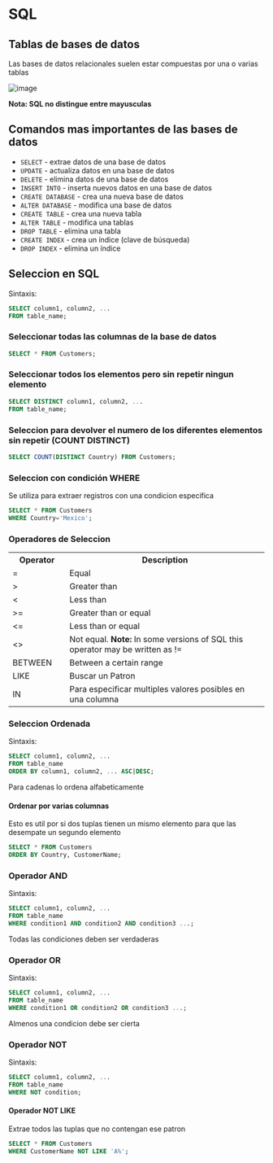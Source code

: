 # SQL
## Tablas de bases de datos
Las bases de datos relacionales suelen estar compuestas por una o varias tablas 

![image](https://github.com/user-attachments/assets/39559fba-c7da-49a1-88ed-612280d23303)

**Nota: SQL no distingue entre mayusculas**
## Comandos mas importantes de las bases de datos

<ul>
  <li><code class="w3-codespan">SELECT</code> - extrae datos de una base de datos</li>
  <li><code class="w3-codespan">UPDATE</code> - actualiza datos en una base de datos</li>
  <li><code class="w3-codespan">DELETE</code> - elimina datos de una base de datos</li>
  <li><code class="w3-codespan">INSERT INTO</code> - inserta nuevos datos en una base de datos</li>
  <li><code class="w3-codespan">CREATE DATABASE</code> - crea una nueva base de datos</li>
  <li><code class="w3-codespan">ALTER DATABASE</code> - modifica una base de datos</li>
  <li><code class="w3-codespan">CREATE TABLE</code> - crea una nueva tabla</li>
  <li><code class="w3-codespan">ALTER TABLE</code> - modifica una tablas</li>
  <li><code class="w3-codespan">DROP TABLE</code> - elimina una tabla</li>
  <li><code class="w3-codespan">CREATE INDEX</code> - crea un índice (clave de búsqueda)</li>
  <li><code class="w3-codespan">DROP INDEX</code> - elimina un índice</li>
</ul>

## Seleccion en SQL

Sintaxis:
```sql
SELECT column1, column2, ...
FROM table_name;
```
### Seleccionar todas las columnas de la base de datos

```sql
SELECT * FROM Customers;
```
### Seleccionar todos los elementos pero sin repetir ningun elemento

```sql
SELECT DISTINCT column1, column2, ...
FROM table_name;
```

### Seleccion para devolver el numero de los diferentes elementos sin repetir (COUNT DISTINCT)

```sql
SELECT COUNT(DISTINCT Country) FROM Customers;
```

### Seleccion con condición WHERE

Se utiliza para extraer registros con una condicion especifica

```sql
SELECT * FROM Customers
WHERE Country='Mexico';
```
### Operadores de Seleccion

<table class="ws-table-all notranslate">
  <tbody><tr>
    <th style="width:20%">Operator</th>
    <th style="width:70%">Description</th>
    
  </tr>
  <tr>
    <td>=</td>
    <td>Equal</td>
    
  </tr>
  <tr>
    <td>&gt;</td>
    <td>Greater than</td>
 
  </tr>
  <tr>
    <td>&lt;</td>
    <td>Less than</td>
 
  </tr>
  <tr>
    <td>&gt;=</td>
    <td>Greater than or equal</td>
 
  </tr>
  <tr>
    <td>&lt;=</td>
    <td>Less than or equal</td>
  
  </tr>
  <tr>
    <td>&lt;&gt;</td>
    <td>Not equal. <b>Note:</b> In some versions of SQL this operator may be written as !=</td>
 
  </tr>
  <tr>
    <td>BETWEEN</td>
    <td>Between a certain range</td>
  
  </tr>
  <tr>
    <td>LIKE</td>
    <td>Buscar un Patron</td>
  
  </tr>
  <tr>
    <td>IN</td>
    <td>Para especificar multiples valores posibles en una columna</td>
 
  </tr>
</tbody></table>

### Seleccion Ordenada

Sintaxis:
```sql
SELECT column1, column2, ...
FROM table_name
ORDER BY column1, column2, ... ASC|DESC;
```
Para cadenas lo ordena alfabeticamente

#### Ordenar por varias columnas

Esto es util por si dos tuplas tienen un mismo elemento para que las desempate un segundo elemento
```sql
SELECT * FROM Customers
ORDER BY Country, CustomerName;
```

### Operador AND

Sintaxis:
```sql
SELECT column1, column2, ...
FROM table_name
WHERE condition1 AND condition2 AND condition3 ...;
```

Todas las condiciones deben ser verdaderas

### Operador OR

Sintaxis:
```sql
SELECT column1, column2, ...
FROM table_name
WHERE condition1 OR condition2 OR condition3 ...;
```

Almenos una condicion debe ser cierta

### Operador NOT

Sintaxis:
```sql
SELECT column1, column2, ...
FROM table_name
WHERE NOT condition;
```

#### Operador NOT LIKE

Extrae todos las tuplas que no contengan ese patron

```sql
SELECT * FROM Customers
WHERE CustomerName NOT LIKE 'A%';
```



